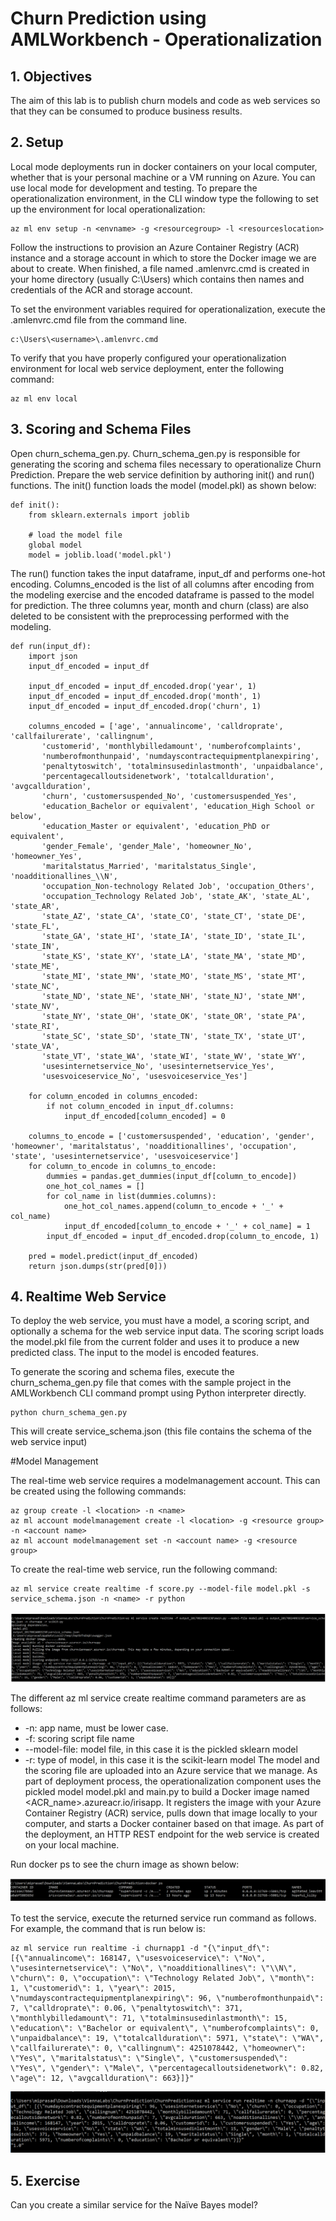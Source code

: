 # Churn Prediction using AMLWorkbench - Operationalization

## 1. Objectives

The aim of this lab is to publish churn models and code as web services so that they can be consumed to produce business results.

## 2. Setup

Local mode deployments run in docker containers on your local computer, whether that is your personal machine or a VM running on Azure. You can use local mode for development and testing.
To prepare the operationalization environment, in the CLI window type the following to set up the environment for local operationalization:

```
az ml env setup -n <envname> -g <resourcegroup> -l <resourceslocation>
```

Follow the instructions to provision an Azure Container Registry (ACR) instance and a storage account in which to store the Docker image we are about to create. When finished, a file named .amlenvrc.cmd is created in your home directory (usually C:\Users<username>) which contains then names and credentials of the ACR and storage account.

To set the environment variables required for operationalization, execute the .amlenvrc.cmd file from the command line.

```
c:\Users\<username>\.amlenvrc.cmd
```

To verify that you have properly configured your operationalization environment for local web service deployment, enter the following command:

```
az ml env local
```

## 3. Scoring and Schema Files

Open churn_schema_gen.py. Churn_schema_gen.py is responsible for generating the scoring and schema files necessary to operationalize Churn Prediction. Prepare the web service definition by authoring init() and run() functions.
The init() function loads the model (model.pkl) as shown below:
```
def init():
    from sklearn.externals import joblib

    # load the model file
    global model
    model = joblib.load('model.pkl')
```
The run() function takes the input dataframe, input_df and performs one-hot encoding. Columns_encoded is the list of all columns after encoding from the modeling exercise and the encoded dataframe is passed to the model for prediction. The three columns year, month and churn (class) are also deleted to be consistent with the preprocessing performed with the modeling.
```
def run(input_df):
    import json
    input_df_encoded = input_df

    input_df_encoded = input_df_encoded.drop('year', 1)
    input_df_encoded = input_df_encoded.drop('month', 1)
    input_df_encoded = input_df_encoded.drop('churn', 1)
    
    columns_encoded = ['age', 'annualincome', 'calldroprate', 'callfailurerate', 'callingnum',
       'customerid', 'monthlybilledamount', 'numberofcomplaints',
       'numberofmonthunpaid', 'numdayscontractequipmentplanexpiring',
       'penaltytoswitch', 'totalminsusedinlastmonth', 'unpaidbalance',
       'percentagecalloutsidenetwork', 'totalcallduration', 'avgcallduration',
       'churn', 'customersuspended_No', 'customersuspended_Yes',
       'education_Bachelor or equivalent', 'education_High School or below',
       'education_Master or equivalent', 'education_PhD or equivalent',
       'gender_Female', 'gender_Male', 'homeowner_No', 'homeowner_Yes',
       'maritalstatus_Married', 'maritalstatus_Single', 'noadditionallines_\\N',
       'occupation_Non-technology Related Job', 'occupation_Others',
       'occupation_Technology Related Job', 'state_AK', 'state_AL', 'state_AR',
       'state_AZ', 'state_CA', 'state_CO', 'state_CT', 'state_DE', 'state_FL',
       'state_GA', 'state_HI', 'state_IA', 'state_ID', 'state_IL', 'state_IN',
       'state_KS', 'state_KY', 'state_LA', 'state_MA', 'state_MD', 'state_ME',
       'state_MI', 'state_MN', 'state_MO', 'state_MS', 'state_MT', 'state_NC',
       'state_ND', 'state_NE', 'state_NH', 'state_NJ', 'state_NM', 'state_NV',
       'state_NY', 'state_OH', 'state_OK', 'state_OR', 'state_PA', 'state_RI',
       'state_SC', 'state_SD', 'state_TN', 'state_TX', 'state_UT', 'state_VA',
       'state_VT', 'state_WA', 'state_WI', 'state_WV', 'state_WY',
       'usesinternetservice_No', 'usesinternetservice_Yes',
       'usesvoiceservice_No', 'usesvoiceservice_Yes']
    
    for column_encoded in columns_encoded:
        if not column_encoded in input_df.columns:
            input_df_encoded[column_encoded] = 0

    columns_to_encode = ['customersuspended', 'education', 'gender', 'homeowner', 'maritalstatus', 'noadditionallines', 'occupation', 'state', 'usesinternetservice', 'usesvoiceservice']
    for column_to_encode in columns_to_encode:
        dummies = pandas.get_dummies(input_df[column_to_encode])
        one_hot_col_names = []
        for col_name in list(dummies.columns):
            one_hot_col_names.append(column_to_encode + '_' + col_name)
            input_df_encoded[column_to_encode + '_' + col_name] = 1
        input_df_encoded = input_df_encoded.drop(column_to_encode, 1)
    
    pred = model.predict(input_df_encoded)
    return json.dumps(str(pred[0]))
```

## 4. Realtime Web Service

To deploy the web service, you must have a model, a scoring script, and optionally a schema for the web service input data. The scoring script loads the model.pkl file from the current folder and uses it to produce a new predicted class. The input to the model is encoded features.

To generate the scoring and schema files, execute the churn_schema_gen.py file that comes with the sample project in the AMLWorkbench CLI command prompt using Python interpreter directly.

```
python churn_schema_gen.py
```

This will create service_schema.json (this file contains the schema of the web service input)

#Model Management

The real-time web service requires a modelmanagement account. This can be created using the following commands:
```
az group create -l <location> -n <name>
az ml account modelmanagement create -l <location> -g <resource group> -n <account name>
az ml account modelmanagement set -n <account name> -g <resource group>
```

To create the real-time web service, run the following command:

```
az ml service create realtime -f score.py --model-file model.pkl -s service_schema.json -n <name> -r python
```



![AzureML_Service](Images/AzureMLService.png)

The different az ml service create realtime command parameters are as follows:
* -n: app name, must be lower case.
* -f: scoring script file name
* --model-file: model file, in this case it is the pickled sklearn model
* -r: type of model, in this case it is the scikit-learn model
The model and the scoring file are uploaded into an Azure service that we manage. As part of deployment process, the operationalization component uses the pickled model model.pkl and main.py to build a Docker image named <ACR_name>.azureacr.io/irisapp. It registers the image with your Azure Container Registry (ACR) service, pulls down that image locally to your computer, and starts a Docker container based on that image. As part of the deployment, an HTTP REST endpoint for the web service is created on your local machine.

Run docker ps to see the churn image as shown below:

![RunDocker](Images/RunDocker.png)

To test the service, execute the returned service run command as follows. For example, the command that is run below is:

```
az ml service run realtime -i churnapp1 -d "{\"input_df\": [{\"annualincome\": 168147, \"usesvoiceservice\": \"No\", \"usesinternetservice\": \"No\", \"noadditionallines\": \"\\N\", \"churn\": 0, \"occupation\": \"Technology Related Job\", \"month\": 1, \"customerid\": 1, \"year\": 2015, \"numdayscontractequipmentplanexpiring\": 96, \"numberofmonthunpaid\": 7, \"calldroprate\": 0.06, \"penaltytoswitch\": 371, \"monthlybilledamount\": 71, \"totalminsusedinlastmonth\": 15, \"education\": \"Bachelor or equivalent\", \"numberofcomplaints\": 0, \"unpaidbalance\": 19, \"totalcallduration\": 5971, \"state\": \"WA\", \"callfailurerate\": 0, \"callingnum\": 4251078442, \"homeowner\": \"Yes\", \"maritalstatus\": \"Single\", \"customersuspended\": \"Yes\", \"gender\": \"Male\", \"percentagecalloutsidenetwork\": 0.82, \"age\": 12, \"avgcallduration\": 663}]}"
```

![TestService](Images/TestService.png)

## 5. Exercise

Can you create a similar service for the Naïve Bayes model?
